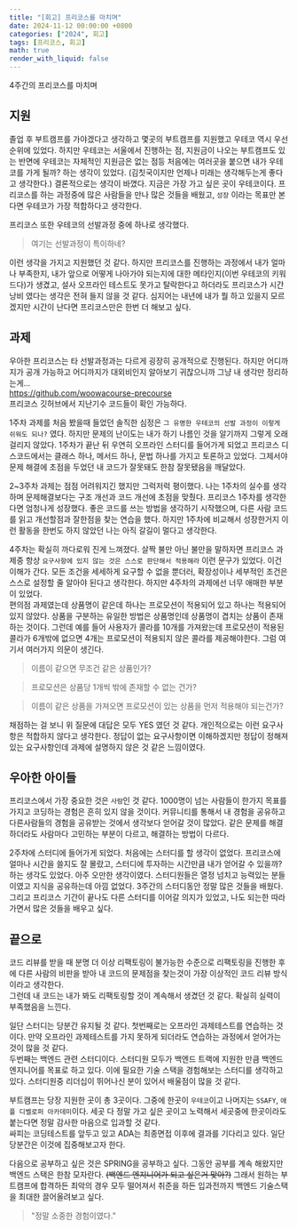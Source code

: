 ```yaml
---
title: "[회고] 프리코스를 마치며"
date: 2024-11-12 00:00:00 +0800
categories: ["2024", 회고]
tags: [프리코스, 회고]
math: true
render_with_liquid: false
---
```

4주간의 프리코스를 마치며

## 지원

졸업 후 부트캠프를 가야겠다고 생각하고 몇곳의 부트캠프를 지원했고 우테코 역시 우선순위에 있었다. 하지만 우테코는 서울에서 진행하는 점, 지원금이 나오는 부트캠프도 있는 반면에 우테코는 자체적인 지원금은 없는 점등 처음에는 여러곳을 붙으면 내가 우테코를 가게 될까? 하는 생각이 있었다. (김칫국이지만 언제나 미래는 생각해두는게 좋다고 생각한다.) 결론적으로는 생각이 바꼈다. 지금은 가장 가고 싶은 곳이 우테코이다. 프리코스를 하는 과정중에 많은 사람들을 만나 많은 것들을 배웠고, ```성장``` 이라는 목표만 본다면 우테코가 가장 적합하다고 생각한다.

프리코스 또한 우테코의 선발과정 중에 하나로 생각했다.
> 여기는 선발과정이 특이하네?

이런 생각을 가지고 지원했던 것 같다. 하지만 프리코스를 진행하는 과정에서 내가 얼마나 부족한지, 내가 앞으로 어떻게 나아가야 되는지에 대한 메타인지(이번 우테코의 키워드다)가 생겼고, 설사 오프라인 테스트도 못가고 탈락한다고 하더라도 프리코스가 시간낭비 였다는 생각은 전혀 들지 않을 것 같다. 심지어는 내년에 내가 뭘 하고 있을지 모르겠지만 시간이 난다면 프리코스만은 한번 더 해보고 싶다.

## 과제

우아한 프리코스는 타 선발과정과는 다르게 굉장히 공개적으로 진행된다. 하지만 어디까지가 공개 가능하고 어디까지가 대외비인지 알아보기 귀찮으니까 그냥 내 생각만 정리하는게... <br>
https://github.com/woowacourse-precourse<br>
프리코스 깃허브에서 지난기수 코드들이 확인 가능하다.

1주차 과제를 처음 봤을때 들었던 솔직한 심정은 ```그 유명한 우테코의 선발 과정이 이렇게 쉬워도 되나?``` 였다. 하지만 문제의 난이도는 내가 하기 나름인 것을 알기까지 그렇게 오래걸리지 않았다. 1주차가 끝난 뒤 우연히 오프라인 스터디를 들어가게 되었고 프리코스 디스코드에서는 클래스 하나, 메서드 하나, 문법 하나를 가지고 토론하고 있었다. 그제서야 문제 해결에 초점을 두었던 내 코드가 잘못돼도 한참 잘못됐음을 깨달았다.

2~3주차 과제는 점점 어려워지긴 했지만 그럭저럭 평이했다. 나는 1주차의 실수를 생각하며 문제해결보다는 구조 개선과 코드 개선에 초점을 맞췄다. 프리코스 1주차를 생각한다면 엄청나게 성장했다. 좋은 코드를 쓰는 방법을 생각하기 시작했으며, 다른 사람 코드를 읽고 개선할점과 잘한점을 찾는 연습을 했다. 하지만 1주차에 비교해서 성장한거지 이런 활동을 한번도 하지 않았던 나는 아직 갈길이 멀다고 생각한다.

4주차는 확실히 까다로워 진게 느껴졌다. 살짝 불만 아닌 불만을 말하자면 프리코스 과제중 항상 ```요구사항에 있지 않는 것은 스스로 판단해서 적용해라``` 이런 문구가 있었다. 이건 이해가 간다. 모든 조건을 세세하게 요구할 수 없을 뿐더러, 확장성이나 세부적인 조건은 스스로 설정할 줄 알아야 된다고 생각한다. 하지만 4주차의 과제에선 너무 애매한 부분이 있었다.<br>
편의점 과제였는데 상품명이 같은데 하나는 프로모션이 적용되어 있고 하나는 적용되어 있지 않았다. 상품을 구분하는 유일한 방법은 상품명인데 상품명이 겹치는 상품이 존재하는 것이다. 그런데 예를 들어 사용자가 콜라를 10개를 가져왔는데 프로모션이 적용된 콜라가 6개밖에 없으면 4개는 프로모션이 적용되지 않은 콜라를 제공해야한다. 그럼 여기서 여러가지 의문이 생긴다. 

> 이름이 같으면 무조건 같은 상품인가?

> 프로모션은 상품당 1개씩 밖에 존재할 수 없는 건가?

> 이름이 같은 상품을 가져오면 프로모션이 있는 상품을 먼저 적용해야 되는건가?

채점하는 걸 보니 위 질문에 대답은 모두 YES 였던 것 같다. 개인적으로는 이런 요구사항은 적합하지 않다고 생각한다. 정답이 없는 요구사항이면 이해하겠지만 정답이 정해져 있는 요구사항인데 과제에 설명하지 않은 것 같은 느낌이였다.

## 우아한 아이들

프리코스에서 가장 중요한 것은 ```사람```인 것 같다. 1000명이 넘는 사람들이 한가지 목표를 가지고 코딩하는 경험은 흔히 있지 않을 것이다. 커뮤니티를 통해서 내 경험을 공유하고 다른사람들의 경험을 공유받는 것에서 생각보다 얻어갈 것이 많았다. 같은 문제를 해결하더라도 사람마다 고민하는 부분이 다르고, 해결하는 방법이 다르다.

2주차에 스터디에 들어가게 되었다. 처음에는 스터디를 할 생각이 없었다. 프리코스에 얼마나 시간을 쓸지도 잘 몰랐고, 스터디에 투자하는 시간만큼 내가 얻어갈 수 있을까? 하는 생각도 있었다. 아주 오만한 생각이였다. 스터디원들은 열정 넘치고 능력있는 분들이였고 지식을 공유하는데 아낌 없었다. 3주간의 스터디동안 정말 많은 것들을 배웠다. 그리고 프리코스 기간이 끝나도 다른 스터디를 이어갈 의지가 있었고, 나도 되는한 따라가면서 많은 것들을 배우고 싶다.

## 끝으로

코드 리뷰를 받을 때 분명 더 이상 리팩토링이 불가능한 수준으로 리팩토링을 진행한 후에 다른 사람의 비판을 받아 내 코드의 문제점을 찾는것이 가장 이상적인 코드 리뷰 방식이라고 생각한다. <br>
그런데 내 코드는 내가 봐도 리팩토링할 것이 계속해서 생겼던 것 같다. 확실히 실력이 부족했음을 느낀다.

일단 스터디는 당분간 유지될 것 같다. 첫번째로는 오프라인 과제테스트를 연습하는 것이다. 만약 오프라인 과제테스트를 가지 못하게 되더라도 연습하는 과정에서 얻어가는 것이 많을 것 같다.<br>
두번째는 백엔드 관련 스터디이다. 스터디원 모두가 백엔드 트랙에 지원한 만큼 백엔드 엔지니어를 목표로 하고 있다. 이에 필요한 기술 스택을 경험해보는 스터디를 생각하고 있다. 스터디원중 리더십이 뛰어나신 분이 있어서 배울점이 많을 것 같다.

부트캠프는 당장 지원한 곳이 총 3곳이다. 그중에 한곳이 ```우테코```이고 나머지는 ```SSAFY```, ```애플 디벨로퍼 아카데미```이다. 세곳 다 정말 가고 싶은 곳이고 노력해서 세곳중에 한곳이라도 붙는다면 정말 감사한 마음으로 입과할 것 같다. <br>
싸피는 코딩테스트를 앞두고 있고 ADA는 최종면접 이후에 결과를 기다리고 있다. 일단 당분간은 이것에 집중해보고자 한다.

다음으로 공부하고 싶은 것은 SPRING을 공부하고 싶다. 그동안 공부를 계속 해왔지만 백엔드 스택은 한참 모자란다. ~~(백엔드 엔지니어가 되고 싶은거 맞아?)~~ 그래서 원하는 부트캠프에 합격하든 최악의 경우 모두 떨어져서 취준을 하든 입과전까지 백엔드 기술스택을 최대한 끌어올려보고 싶다.

> "정말 소중한 경험이였다."